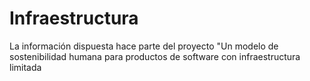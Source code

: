 # Infraestructura
La información dispuesta hace parte del proyecto "Un modelo de sostenibilidad humana para productos de software con infraestructura limitada
